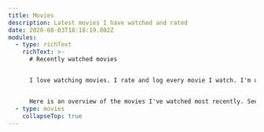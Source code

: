 ```yaml
---
title: Movies
description: Latest movies I have watched and rated
date: 2020-08-03T18:18:19.802Z
modules:
  - type: richText
    richText: >-
      # Recently watched movies


      I love watching movies. I rate and log every movie I watch. I'm using [The Internet Movie Database (IMDb)](https://www.imdb.com/) to log my ratings.


      Here is an overview of the movies I've watched most recently. See all my ratings on [imdb.com/user/ur4879551/ratings](https://www.imdb.com/user/ur4879551/ratings).
  - type: movies
    collapseTop: true
---
```

